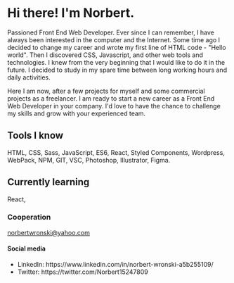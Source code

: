 <h1>Hi there! I'm Norbert.</h1>

Passioned Front End Web Developer. Ever since I can remember, I have always been interested in the computer and the Internet. Some time ago I decided to change my career and wrote my first line of HTML code - "Hello world". Then I discovered CSS, Javascript, and other web tools and technologies. I knew from the very beginning that I would like to do it in the future. I decided to study in my spare time between long working hours and daily activities. 

Here I am now, after a few projects for myself and some commercial projects as a freelancer. I am ready to start a new career as a Front End Web Developer in your company. I'd love to have the chance to challenge my skills and grow with your experienced team. 

<h2>Tools I know</h2>

HTML, CSS, Sass, JavaScript, ES6, React, Styled Components, Wordpress, WebPack, NPM, GIT, VSC, Photoshop, Illustrator, Figma.

<h2>Currently learning</h2>

React,

<h3>Cooperation</h3>

norbertwronski@yahoo.com

<h4>Social media</h4>

<ul>
  <li>LinkedIn: https://www.linkedin.com/in/norbert-wronski-a5b255109/</li>
  <li>Twitter: https://twitter.com/Norbert15247809</li>
</ul>
